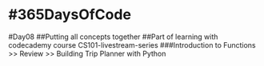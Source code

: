 # #365DaysOfCode 
#Day08
##Putting all concepts together
##Part of learning with codecademy course CS101-livestream-series
###Introduction to Functions >> Review >> Building Trip Planner with Python
